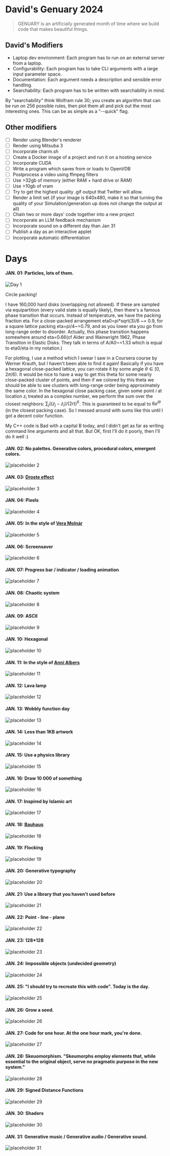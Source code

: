 # David's Genuary 2024
> GENUARY is an artificially generated month of time where we build code that makes beautiful things. 

## David's Modifiers
- Laptop dev environment: Each program has to run on an external server from a laptop.
- Configurability: Each program has to take CLI arguments with a large input parameter space.
- Documentation: Each argument needs a description and sensible error handling.
- Searchability: Each program has to be written with searchability in mind. 

By "searchability" think Wolfram rule 30; you create an algorithm that can be run on 256 possible rules, then plot them all and pick out the most interesting ones. This can be as simple as a "--quick" flag.

## Other modifiers
- [ ] Render using Blender's renderer
- [ ] Render using Mitsuba 3
- [ ] Incorporate charm.sh
- [ ] Create a Docker image of a project and run it on a hosting service
- [ ] Incorporate CUDA
- [ ] Write a program which saves from or loads to OpenVDB
- [ ] Postprocess a video using ffmpeg filters
- [ ] Use >32gb of memory (either RAM + hard drive or RAM)
- [ ] Use >10gb of vram
- [ ] Try to get the highest quality .gif output that Twitter will allow.
- [ ] Render a limit set (if your image is 640x480, make it so that turning the quality of your Simulation/generation up does not change the output at all)
- [ ] Chain two or more days' code together into a new project 
- [ ] Incorporate an LLM feedback mechanism
- [ ] Incorporate sound on a different day than Jan 31
- [ ] Publish a day as an interactive applet
- [ ] Incorporate automatic differentiation

# Days

#### JAN. 01: Particles, lots of them.
![Day 1](day01/day01.png)

Circle packing! 

I have 160,000 hard disks (overlapping not allowed). If these are sampled
via equipartition (every valid state is equally likely), then there's a famous
phase transition that occurs. Instead of temperature, we have the packing fraction eta. For a close-packed arrangement eta0=pi\*sqrt(3)/6 ~= 0.9, for a square
lattice packing eta=pi/4~=0.79, and as you lower eta you go from long-range order to disorder. Actually, this phase transition happens somewhere around eta=0.66(cf Alder and Wainwright 1962, Phase Transition in Elastic Disks. They talk in terms of A/A0~=1.33 which is equal to eta0/eta in my notation.) 

For plotting, I use a method which I swear I saw in a Coursera course by 
Werner Krauth, but I haven't been able to find it again! Basically if you have a hexagonal close-packed lattice, you can rotate it by some angle $\theta\in [0,2\pi/6)$. It would be nice to have a way to get this theta for some nearly
close-packed cluster of points, and then if we colored by this theta we should
be able to see clusters with long-range order being approximately the same color. In the hexagonal close packing case, given some point $i$ at location $z_i$ treated as a complex number, we 
perform the sum over the closest neighbors: $\sum_j ((z_j-z_i)/(2r))^6$. This is guaranteed to be equal to $6e^{i\theta}$ (in the closest packing case). 
So I messed around with sums like this until I got a decent color function.

My C++ code is Bad with a capital B today, and I didn't get as far as writing command line arguments and all that. But OK, first I'll do it poorly, then I'll do it well :)

#### JAN. 02: No palettes. Generative colors, procedural colors, emergent colors.
![placeholder 2](placeholder/day02placeholder.png)

#### JAN. 03: [Droste effect](https://en.wikipedia.org/wiki/Droste_effect)
![placeholder 3](placeholder/day03placeholder.png)

#### JAN. 04: Pixels
![placeholder 4](placeholder/day04placeholder.png)

#### JAN. 05: In the style of [Vera Molnár](https://en.wikipedia.org/wiki/Vera_Moln%C3%A1r)
![placeholder 5](placeholder/day05placeholder.png)

#### JAN. 06: Screensaver
![placeholder 6](placeholder/day06placeholder.png)

#### JAN. 07: Progress bar / indicator / loading animation
![placeholder 7](placeholder/day07placeholder.png)

#### JAN. 08: Chaotic system
![placeholder 8](placeholder/day08placeholder.png)

#### JAN. 09: ASCII
![placeholder 9](placeholder/day09placeholder.png)

#### JAN. 10: Hexagonal
![placeholder 10](placeholder/day10placeholder.png)

#### JAN. 11: In the style of [Anni Albers](https://en.wikipedia.org/wiki/Anni_Albers)
![placeholder 11](placeholder/day11placeholder.png)

#### JAN. 12: Lava lamp
![placeholder 12](placeholder/day12placeholder.png)

#### JAN. 13: Wobbly function day
![placeholder 13](placeholder/day13placeholder.png)

#### JAN. 14: Less than 1KB artwork
![placeholder 14](placeholder/day14placeholder.png)

#### JAN. 15: Use a physics library
![placeholder 15](placeholder/day15placeholder.png)

#### JAN. 16: Draw 10 000 of something
![placeholder 16](placeholder/day16placeholder.png)

#### JAN. 17: Inspired by Islamic art
![placeholder 17](placeholder/day17placeholder.png)

#### JAN. 18: [Bauhaus](https://en.wikipedia.org/wiki/Bauhaus)
![placeholder 18](placeholder/day18placeholder.png)

#### JAN. 19: Flocking
![placeholder 19](placeholder/day19placeholder.png)

#### JAN. 20: Generative typography
![placeholder 20](placeholder/day20placeholder.png)

#### JAN. 21: Use a library that you haven't used before
![placeholder 21](placeholder/day21placeholder.png)

#### JAN. 22: Point - line - plane
![placeholder 22](placeholder/day22placeholder.png)

#### JAN. 23: 128\*128
![placeholder 23](placeholder/day23placeholder.png)

#### JAN. 24: Impossible objects (undecided geometry)
![placeholder 24](placeholder/day24placeholder.png)

#### JAN. 25: "I should try to recreate this with code". Today is the day.
![placeholder 25](placeholder/day25placeholder.png)

#### JAN. 26: Grow a seed.
![placeholder 26](placeholder/day26placeholder.png)

#### JAN. 27: Code for one hour. At the one hour mark, you're done.
![placeholder 27](placeholder/day27placeholder.png)

#### JAN. 28: Skeuomorphism. "Skeumorphs employ elements that, while essential to the original object, serve no pragmatic purpose in the new system."
![placeholder 28](placeholder/day28placeholder.png)

#### JAN. 29: Signed Distance Functions
![placeholder 29](placeholder/day29placeholder.png)

#### JAN. 30: Shaders
![placeholder 30](placeholder/day30placeholder.png)

#### JAN. 31: Generative music / Generative audio / Generative sound.
![placeholder 31](placeholder/day31placeholder.png)

